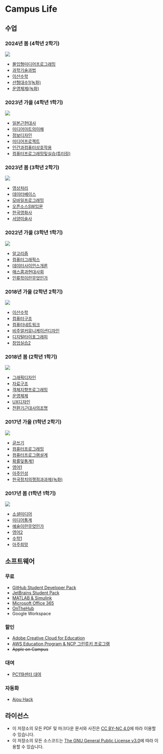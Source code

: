 # Campus Life

## 수업

### 2024년 봄 (4학년 2학기)

![](./timetables/2024-spring.png)

* [몰입형미디어프로그래밍](dgmd318-immersive-media-programming)
* [과학기술과법](sci116-science-technology-and-law)
* [이산수학](sce141-discrete-mathematics/2024)
* [선형대수1(녹화)](math211-linear-algebra)
* [운영체제(녹화)](sce213-operating-systems)

### 2023년 가을 (4학년 1학기)

![](./timetables/2023-fall.png)

* [일본근현대사](are231-japanese-modern-history)
* [미디어아트의이해](cart1016-understanding-media-art)
* [정보디자인](dgmd353-information-design)
* [미디어프로젝트](dgmd466-media-project)
* [인간과컴퓨터상호작용](sce436-human-computer-interaction)
* [컴퓨터프로그래밍및실습(튜터링)](sce103-computer-programming-and-practice)

### 2023년 봄 (3학년 2학기)

![](./timetables/2023-spring.png)

* [영상처리](dgmd341-digital-image-processing)
* [데이터베이스](sce333-database)
* [모바일프로그래밍](dgmd217-mobile-programming)
* [오픈소스SW입문](sce331-introduction-to-open-source-sw)
* [한국영화사](cart1013-korean-film-history)
* [서양미술사](cart001-western-art-history)

### 2022년 가을 (3학년 1학기)

![](./timetables/2022-fall.png)

* [알고리즘](cse350-algorithms)
* [컴퓨터그래픽스](dgmd241-computer-graphics)
* [데이터사이언스개론](dgmd333-introduction-to-data-science)
* [매스콤과현대사회](soc11-mass-communication-and-modern-society)
* [인류학이란무엇인가](chis104-what-is-anthropology)

### 2018년 가을 (2학년 2학기)

![](./timetables/2018-fall.png)

* [이산수학](./sce141-discrete-mathematics/2018)
* [컴퓨터구조](sce212-computer-organization-and-architecture)
* [컴퓨터네트워크](sce221-computer-networks)
* [비주얼커뮤니케이션디자인](dgmd251-visual-communication-design)
* [디지털타이포그래피](dgmd252-digital-typography)
* [창업실습2](dgmd472-business-start-up-practice-2)

### 2018년 봄 (2학년 1학기)

![](./timetables/2018-spring.png)

* [그래픽디자인](dgmd151-graphic-design)
* [자료구조](cse200-data-structures)
* [객체지향프로그래밍](cse231-object-oriented-programming)
* [운영체제](cse311-operating-systems)
* [UX디자인](dgmd451-user-experience-design)
* [전환기근대사의조명](hist113-survey-of-modern-history)

### 2017년 가을 (1학년 2학기)

![](./timetables/2017-fall.png)

* [글쓰기](kor102-korean-writing)
* [컴퓨터프로그래밍](cse104-computer-programming)
* [컴퓨터프로그램설계](cse134-computer-program-design)
* [확률및통계1](math251-probability-and-statistics-1)
* [영어1](eng111-speaking-and-writing-in-english)
* [아주인성](cajo113-ajou-virtues-ethics-responsibility-and-sustainability)
* [한국정치의쟁점과과제(녹화)](pol113-the-reality-and-issues-in-contemporary-korean-society)

### 2017년 봄 (1학년 1학기)

![](./timetables/2017-spring.png)

* [소셜미디어](mibs101-social-media)
* [미디어통계](mibs131-media-statistics)
* [예술이란무엇인가](cart105-what-is-art)
* [영어2](eng112-listening-and-reading-in-english)
* [수학1](math102-calculus-1)
* [아주희망](cajo114-ajou-dream)

## 소프트웨어

### 무료

* [GitHub Student Developer Pack](https://education.github.com/pack)
* [JetBrains Student Pack](https://www.jetbrains.com/student/)
* [MATLAB & Simulink](https://kr.mathworks.com/academia/tah-portal/ajou-university-40676932.html)
* [Microsoft Office 365](http://ajou.o365univ.net/o365/regist/center.do)
* [OnTheHub](http://ajou.onthehub.com/)
* Google Workspace

### 할인

* [Adobe Creative Cloud for Education](https://www.adobe.com/kr/creativecloud/buy/students.html)
* [AWS Education Program & NCP 그린루키 프로그램](https://www.ajou.ac.kr/sw/board/notice.do?mode=view&articleNo=206978)
* ~~Apple on Campus~~

### 대여

* [PC119센터 대여](http://pc119.ajou.ac.kr)

### 자동화

* [Ajou Hack](https://github.com/ajou-hack)

## 라이선스

- 이 저장소의 모든 PDF 및 마크다운 문서와 사진은 [CC BY-NC 4.0](LICENSE-CC)에 따라 이용할 수 있습니다.
- 이 저장소의 모든 소스코드는 [The GNU General Public License v3.0](LICENSE-GPL)에 따라 이용할 수 있습니다.
